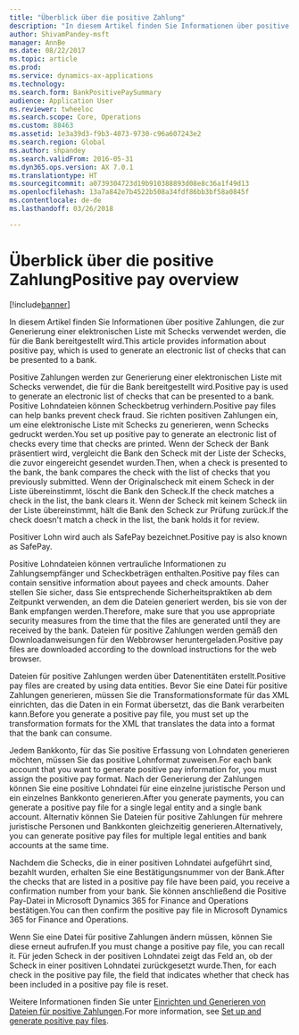 ```yaml
---
title: "Überblick über die positive Zahlung"
description: "In diesem Artikel finden Sie Informationen über positive Zahlungen, die zur Generierung einer elektronischen Liste mit Schecks verwendet werden, die für die Bank bereitgestellt wird."
author: ShivamPandey-msft
manager: AnnBe
ms.date: 08/22/2017
ms.topic: article
ms.prod: 
ms.service: dynamics-ax-applications
ms.technology: 
ms.search.form: BankPositivePaySummary
audience: Application User
ms.reviewer: twheeloc
ms.search.scope: Core, Operations
ms.custom: 88463
ms.assetid: 1e3a39d3-f9b3-4073-9730-c96a607243e2
ms.search.region: Global
ms.author: shpandey
ms.search.validFrom: 2016-05-31
ms.dyn365.ops.version: AX 7.0.1
ms.translationtype: HT
ms.sourcegitcommit: a0739304723d19b910388893d08e8c36a1f49d13
ms.openlocfilehash: 13a7a842e7b4522b508a34fdf86bb3bf58a0845f
ms.contentlocale: de-de
ms.lasthandoff: 03/26/2018

---
```


# <a name="positive-pay-overview"></a><span data-ttu-id="36c16-103">Überblick über die positive Zahlung</span><span class="sxs-lookup"><span data-stu-id="36c16-103">Positive pay overview</span></span>

[!include[banner](../includes/banner.md)]


<span data-ttu-id="36c16-104">In diesem Artikel finden Sie Informationen über positive Zahlungen, die zur Generierung einer elektronischen Liste mit Schecks verwendet werden, die für die Bank bereitgestellt wird.</span><span class="sxs-lookup"><span data-stu-id="36c16-104">This article provides information about positive pay, which is used to generate an electronic list of checks that can be presented to a bank.</span></span> 

<span data-ttu-id="36c16-105">Positive Zahlungen werden zur Generierung einer elektronischen Liste mit Schecks verwendet, die für die Bank bereitgestellt wird.</span><span class="sxs-lookup"><span data-stu-id="36c16-105">Positive pay is used to generate an electronic list of checks that can be presented to a bank.</span></span> <span data-ttu-id="36c16-106">Positive Lohndateien können Scheckbetrug verhindern.</span><span class="sxs-lookup"><span data-stu-id="36c16-106">Positive pay files can help banks prevent check fraud.</span></span> <span data-ttu-id="36c16-107">Sie richten positiven Zahlungen ein, um eine elektronische Liste mit Schecks zu generieren, wenn Schecks gedruckt werden.</span><span class="sxs-lookup"><span data-stu-id="36c16-107">You set up positive pay to generate an electronic list of checks every time that checks are printed.</span></span> <span data-ttu-id="36c16-108">Wenn der Scheck der Bank präsentiert wird, vergleicht die Bank den Scheck mit der Liste der Schecks, die zuvor eingereicht gesendet wurden.</span><span class="sxs-lookup"><span data-stu-id="36c16-108">Then, when a check is presented to the bank, the bank compares the check with the list of checks that you previously submitted.</span></span> <span data-ttu-id="36c16-109">Wenn der Originalscheck mit einem Scheck in der Liste übereinstimmt, löscht die Bank den Scheck.</span><span class="sxs-lookup"><span data-stu-id="36c16-109">If the check matches a check in the list, the bank clears it.</span></span> <span data-ttu-id="36c16-110">Wenn der Scheck mit keinem Scheck iin der Liste übereinstimmt, hält die Bank den Scheck zur Prüfung zurück.</span><span class="sxs-lookup"><span data-stu-id="36c16-110">If the check doesn't match a check in the list, the bank holds it for review.</span></span>

<span data-ttu-id="36c16-111">Positiver Lohn wird auch als SafePay bezeichnet.</span><span class="sxs-lookup"><span data-stu-id="36c16-111">Positive pay is also known as SafePay.</span></span> 

<span data-ttu-id="36c16-112">Positive Lohndateien können vertrauliche Informationen zu Zahlungsempfänger und Scheckbeträgen enthalten.</span><span class="sxs-lookup"><span data-stu-id="36c16-112">Positive pay files can contain sensitive information about payees and check amounts.</span></span> <span data-ttu-id="36c16-113">Daher stellen Sie sicher, dass Sie entsprechende Sicherheitspraktiken ab dem Zeitpunkt verwenden, an dem die Dateien generiert werden, bis sie von der Bank empfangen werden.</span><span class="sxs-lookup"><span data-stu-id="36c16-113">Therefore, make sure that you use appropriate security measures from the time that the files are generated until they are received by the bank.</span></span> <span data-ttu-id="36c16-114">Dateien für positive Zahlungen werden gemäß den Downloadanweisungen für den Webbrowser heruntergeladen.</span><span class="sxs-lookup"><span data-stu-id="36c16-114">Positive pay files are downloaded according to the download instructions for the web browser.</span></span> 

<span data-ttu-id="36c16-115">Dateien für positive Zahlungen werden über Datenentitäten erstellt.</span><span class="sxs-lookup"><span data-stu-id="36c16-115">Positive pay files are created by using data entities.</span></span> <span data-ttu-id="36c16-116">Bevor Sie eine Datei für positive Zahlungen generieren, müssen Sie die Transformationsformate für das XML einrichten, das die Daten in ein Format übersetzt, das die Bank verarbeiten kann.</span><span class="sxs-lookup"><span data-stu-id="36c16-116">Before you generate a positive pay file, you must set up the transformation formats for the XML that translates the data into a format that the bank can consume.</span></span> 

<span data-ttu-id="36c16-117">Jedem Bankkonto, für das Sie positive Erfassung von Lohndaten generieren möchten, müssen Sie das positive Lohnformat zuweisen.</span><span class="sxs-lookup"><span data-stu-id="36c16-117">For each bank account that you want to generate positive pay information for, you must assign the positive pay format.</span></span> <span data-ttu-id="36c16-118">Nach der Generierung der Zahlungen können Sie eine positive Lohndatei für eine einzelne juristische Person und ein einzelnes Bankkonto generieren.</span><span class="sxs-lookup"><span data-stu-id="36c16-118">After you generate payments, you can generate a positive pay file for a single legal entity and a single bank account.</span></span> <span data-ttu-id="36c16-119">Alternativ können Sie Dateien für positive Zahlungen für mehrere juristische Personen und Bankkonten gleichzeitig generieren.</span><span class="sxs-lookup"><span data-stu-id="36c16-119">Alternatively, you can generate positive pay files for multiple legal entities and bank accounts at the same time.</span></span> 

<span data-ttu-id="36c16-120">Nachdem die Schecks, die in einer positiven Lohndatei aufgeführt sind, bezahlt wurden, erhalten Sie eine Bestätigungsnummer von der Bank.</span><span class="sxs-lookup"><span data-stu-id="36c16-120">After the checks that are listed in a positive pay file have been paid, you receive a confirmation number from your bank.</span></span> <span data-ttu-id="36c16-121">Sie können anschließend die Positive Pay-Datei in Microsoft Dynamics 365 for Finance and Operations bestätigen.</span><span class="sxs-lookup"><span data-stu-id="36c16-121">You can then confirm the positive pay file in Microsoft Dynamics 365 for Finance and Operations.</span></span> 

<span data-ttu-id="36c16-122">Wenn Sie eine Datei für positive Zahlungen ändern müssen, können Sie diese erneut aufrufen.</span><span class="sxs-lookup"><span data-stu-id="36c16-122">If you must change a positive pay file, you can recall it.</span></span> <span data-ttu-id="36c16-123">Für jeden Scheck in der positiven Lohndatei zeigt das Feld an, ob der Scheck in einer positiven Lohndatei zurückgesetzt wurde.</span><span class="sxs-lookup"><span data-stu-id="36c16-123">Then, for each check in the positive pay file, the field that indicates whether that check has been included in a positive pay file is reset.</span></span>

<span data-ttu-id="36c16-124">Weitere Informationen finden Sie unter [Einrichten und Generieren von Dateien für positive Zahlungen](set-up-generate-positive-pay-files.md).</span><span class="sxs-lookup"><span data-stu-id="36c16-124">For more information, see [Set up and generate positive pay files](set-up-generate-positive-pay-files.md).</span></span>




